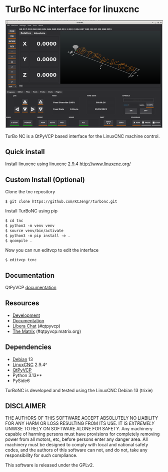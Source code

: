 # TurBo NC interface for linuxcnc


![](pics/tnc.png)

TurBo NC is a QtPyVCP based interface for the LinuxCNC machine control.

## Quick install

Install linuxcnc using linuxcnc 2.9.4
http://www.linuxcnc.org/



## Custom Install (Optional)

Clone the tnc repository

```
$ git clone https://github.com/KCJengr/turbonc.git
```

Install TurBoNC using pip

```
$ cd tnc
$ python3 -m venv venv
$ source venv/bin/activate
$ python3 -m pip install -e .
$ qcompile .
```

Now you can run editvcp to edit the interface

```
$ editvcp tcnc
```


## Documentation

QtPyVCP [documentation](https://qtpyvcp.com)


## Resources

* [Development](https://github.com/TurBoss/jauriacnc/)
* [Documentation](https://qtpyvcp.com/)
* [Libera Chat](http://web.libera.chat/) (#qtpyvcp)
* [The Matrix](https://riot.im/app/#/room/#qtpyvcp:matrix.org) (#qtpyvcp:matrix.org)


## Dependencies

* [Debian](https://debian.org) 13
* [LinuxCNC](https://linuxcnc.org) 2.9.4^
* [QtPyVCP](https://qtpyvcp.com/)
* Python 3.13**
* PySide6

TurBoNC is developed and tested using the LinuxCNC Debian 13 (trixie)


## DISCLAIMER

THE AUTHORS OF THIS SOFTWARE ACCEPT ABSOLUTELY NO LIABILITY FOR
ANY HARM OR LOSS RESULTING FROM ITS USE.  IT IS _EXTREMELY_ UNWISE
TO RELY ON SOFTWARE ALONE FOR SAFETY.  Any machinery capable of
harming persons must have provisions for completely removing power
from all motors, etc, before persons enter any danger area.  All
machinery must be designed to comply with local and national safety
codes, and the authors of this software can not, and do not, take
any responsibility for such compliance.

This software is released under the GPLv2.
